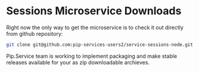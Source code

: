 # Sessions Microservice Downloads

Right now the only way to get the microservice is to check it out directly from github repository:

```bash
git clone git@github.com:pip-services-users2/service-sessions-node.git
```

Pip.Service team is working to implement packaging and make stable releases available for your 
as zip downloadable archieves.